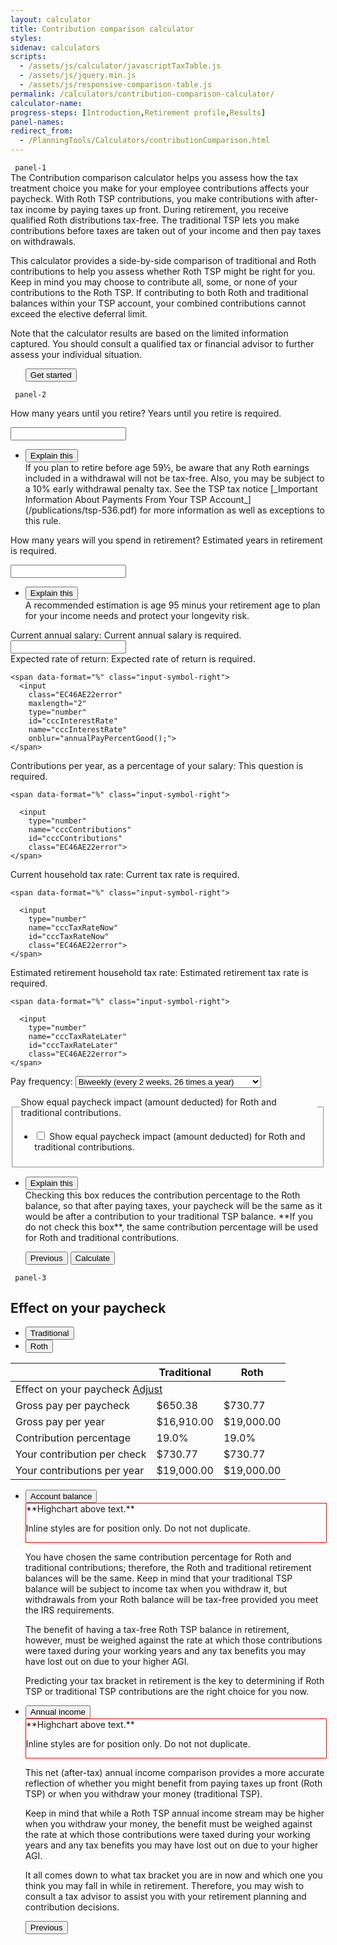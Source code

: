 ```yaml
---
layout: calculator
title: Contribution comparison calculator
styles:
sidenav: calculators
scripts:
  - /assets/js/calculator/javascriptTaxTable.js
  - /assets/js/jquery.min.js
  - /assets/js/responsive-comparison-table.js
permalink: /calculators/contribution-comparison-calculator/
calculator-name:
progress-steps: [Introduction,Retirement profile,Results]
panel-names:
redirect_from:
  - /PlanningTools/Calculators/contributionComparison.html
---
```


<form>
<!-- PANEL 1 -->
<code> panel-1 </code>
<section id="panel-1" class="calculator-panel" markdown="1">
The Contribution comparison calculator helps you assess how the tax treatment choice you make for your employee contributions affects your paycheck. With Roth TSP contributions, you make contributions with after-tax income by paying taxes up front. During retirement, you receive <span data-term="Qualified Earnings" class="js-glossary-toggle term term-end">qualified Roth distributions</span> tax-free. The traditional TSP lets you make contributions before taxes are taken out of your income and then pay taxes on withdrawals.

This calculator provides a side-by-side comparison of traditional and Roth contributions to help you assess whether Roth TSP might be right for you. Keep in mind you may choose to contribute all, some, or none of your contributions to the Roth TSP. If contributing to both Roth and traditional balances within your TSP account, your combined contributions cannot exceed the <span data-term="elective deferral limit" class="js-glossary-toggle term term-end">elective deferral limit</span>.

Note that the calculator results are based on the limited information captured. You should consult a qualified tax or financial advisor to further assess your individual situation.


<ul class="navigation-buttons">
<button id="EC46AE22-Tab1Continue" class="usa-button start" href="javascript:void(0);">Get started</button>
</ul>
</section><!-- END section#panel-1 -->



<!-- PANEL 2 -->
<code> panel-2 </code>
<section id="panel-2" class="calculator-panel">
  <div class="panel-form-field" >

  <!-- 1. How many years until you retire? -->
  <div class="usa-input-error">
  <label class="usa-input-error-label" for="cccYearsUntilRetirement">How many years until you retire?</label>
  <span class="usa-input-error-message" id="cccYearsUntilRetirement-message" role="alert">Years until you retire is required.</span>

  <input
    type="number"
    name="cccYearsUntilRetirement"
    id="cccYearsUntilRetirement"
    class="EC46AE22error">
  </div><!-- END div.usa-input-error -->

<!-- Explain this -->
  <ul class="usa-accordion explain-this">
  <li>
  <button class="usa-accordion-button"
  aria-expanded="false"
  aria-controls="panel-2.1">
  Explain this
  </button>
  <div id="panel-2.1" class="usa-accordion-content" markdown="1">
  If you plan to retire before age 59&frac12;, be aware that any Roth earnings included in a withdrawal will not be tax-free.  Also, you may be subject to a 10% early withdrawal penalty tax.  See the TSP tax notice [_Important Information About Payments From Your TSP Account_](/publications/tsp-536.pdf) for more information as well as exceptions to this rule.
  </div>
  </li>
  </ul>

  <!-- 2. How many years will you spend in retirement? -->
  <div class="usa-input-error">
  <label class="usa-input-error-label" for="cccYearsInRetirement">How many years will you spend in retirement?</label>
  <span class="usa-input-error-message" id="cccYearsInRetirement-message" role="alert">Estimated years in retirement is required.</span>

  <input
    type="number"
    name="cccYearsInRetirement"
    id="cccYearsInRetirement"
    class="EC46AE22error">

  </div><!-- END div.usa-input-error -->

  <!-- Explain this -->
  <ul class="usa-accordion explain-this">
  <li>
  <button class="usa-accordion-button"
  aria-expanded="false"
  aria-controls="panel-2.2">
  Explain this
  </button>
  <div id="panel-2.2" class="usa-accordion-content" markdown="1">
  A recommended estimation is age 95 minus your retirement age to plan for your income needs and protect your longevity risk.
  </div>
  </li>
  </ul>

  <!-- 3. Current annual salary -->
  <div class="usa-input-error">
  <label class="usa-input-error-label" for="cccSalary" aria-details="panel-2.3">Current annual salary:</label>
  <span class="usa-input-error-message" id="cccSalary-message" role="alert">Current annual salary is required.</span>

  <span data-format="$" class="input-symbol-left">
  <input
    type="number"
    name="cccSalary"
    id="cccSalary"
    class="EC46AE22error">
  </span>

  </div><!-- END div.usa-input-error -->

  <!-- 4. Expected rate of return -->
  <div class="usa-input-error">
  <label class="usa-input-error-label" for="cccInterestRate" aria-details="panel-2.4">Expected rate of return:</label>
  <span class="usa-input-error-message" id="cccInterestRate-message" role="alert">Expected rate of return is required.</span>

    <span data-format="%" class="input-symbol-right">
      <input
        class="EC46AE22error"
        maxlength="2"
        type="number"
        id="cccInterestRate"
        name="cccInterestRate"
        onblur="annualPayPercentGood();">
    </span>
  </div><!-- END div.usa-input-error -->

  <!-- 5. Contributions per year, as a percentage of your salary -->
  <div class="usa-input-error">
  <label class="usa-input-error-label" for="cccContributions" aria-details="panel-2.5">Contributions per year, as a percentage of your salary:</label>
  <span class="usa-input-error-message" id="cccContributions-message" role="alert">This question is required.</span>

    <span data-format="%" class="input-symbol-right">

      <input
        type="number"
        name="cccContributions"
        id="cccContributions"
        class="EC46AE22error">
    </span>
  </div><!-- END div.usa-input-error -->

  <!-- 6. Current household tax rate -->
  <div class="usa-input-error">
  <label class="usa-input-error-label" for="cccTaxRateNow" aria-details="panel-2.6">Current household tax rate:</label>
  <span class="usa-input-error-message" id="cccTaxRateNow-message" role="alert">Current tax rate is required.</span>

    <span data-format="%" class="input-symbol-right">

      <input
        type="number"
        name="cccTaxRateNow"
        id="cccTaxRateNow"
        class="EC46AE22error">    
    </span>
  </div><!-- END div.usa-input-error -->

  <!-- 7. Estimated retirement household tax rate -->
  <div class="usa-input-error">
  <label class="usa-input-error-label" for="cccTaxRateLater" aria-details="panel-2.7">Estimated retirement household tax rate:</label>
  <span class="usa-input-error-message" id="cccTaxRateLater-message" role="alert">Estimated retirement tax rate is required.</span>

    <span data-format="%" class="input-symbol-right">

      <input
        type="number"
        name="cccTaxRateLater"
        id="cccTaxRateLater"
        class="EC46AE22error">          
    </span>
  </div><!-- END div.usa-input-error -->

  <!-- 8. Pay frequency -->
  <label for="cccPaychecks">Pay frequency:</label>
  <select name="cccPaychecks" id="cccPaychecks" class="">
    <option value="26" selected="selected">Biweekly (every 2 weeks, 26 times a year)</option>
    <option value="52">Weekly (52 times a year)</option>
    <option value="24">Semi-monthly (twice a month, 24 times a year)</option>
    <option value="12">Monthly (12 times a year)</option>
  </select>

  <!-- 9. Show equal paycheck impact -->
  <fieldset class="usa-fieldset-inputs show-equal">
  <legend class="usa-sr-only">Show equal paycheck impact (amount deducted) for Roth and traditional contributions.</legend>

  <ul class="usa-unstyled-list">
    <li class="show-equal">
      <input
        id="truth"
        type="checkbox"
        name="historical-figures-1"
        value="truth" />
      <label for="truth">Show equal paycheck impact (amount deducted) for Roth and traditional contributions.</label>
    </li>
  </ul>
  </fieldset>

  <!-- Explain this -->
  <ul class="usa-accordion explain-this">
  <li>
  <button class="usa-accordion-button"
  aria-expanded="false"
  aria-controls="panel-2.9">
  Explain this
  </button>
  <div id="panel-2.9" class="usa-accordion-content" markdown="1">
  Checking this box reduces the contribution percentage to the Roth balance, so that after paying taxes, your paycheck will be the same as it would be after a contribution to your traditional TSP balance. **If you do not check this box**, the same contribution percentage will be used for Roth and traditional contributions.
  </div>
  </li>
  </ul>
</div><!-- END div.panel-form-field -->

<ul class="navigation-buttons">
<span id="showResults2">
<button class="usa-button " href="javascript:void(0);">Previous</button>
<button id="EC46AE22-Tab2Continue" class="usa-button calculate" href="javascript:void(0);" onclick="processPanel(2, 0, 3, 0); return false;">Calculate</button>
</span>
</ul>

</section> <!-- end section#panel-2 -->

<!-- PANEL 3 -->
<code> panel-3 </code>
<section id="panel-3" class="calculator-panel comparison contribution-comparison-calculator">

<h2>Effect on your paycheck</h2>

<ul class="table-header-buttons">
  <li class="bg-blue active">
    <button type="button">Traditional</button>
  </li>
  <li class="bg-blue">
    <button type="button">Roth</button>
  </li>
</ul>  

<table>
  <thead>
    <tr>
      <th class="hide w"></th>
      <th class="bg-blue default">Traditional</th>
      <th class="bg-blue">Roth</th>
    </tr>
  </thead>
  <tbody>
    <tr>
      <td colspan="3" class="compare-two">
        <div class="flex space-between"><span>Effect on your paycheck</span> <a href="javascript:void(0);">Adjust <i class="fal fa-sliders-v"></i></a></div>
      </td>
    </tr>
    <tr>
      <td>Gross pay per paycheck</td>
      <td class="default"><span>$650.38</span></td>
      <td><span>$730.77</span></td>
    </tr>
    <tr>
      <td>Gross pay per year</td>
      <td class="default"><span>$16,910.00</span></td>
      <td><span>$19,000.00</span></td>
    </tr>
    <tr>
      <td>Contribution percentage</td>
      <td class="default"><span>19.0%</span></td>
      <td><span>19.0%</span></td>
    </tr>
    <tr>
      <td>Your contribution per check</td>
      <td class="default"><span>$730.77</span></td>
      <td><span>$730.77</span></td>
    </tr>
    <tr>
      <td>Your contributions per year</td>
      <td class="default"><span>$19,000.00</span></td>
      <td><span>$19,000.00</span></td>
    </tr>
  </tbody>
</table>

<ul class="usa-accordion">
<li>
<button
class="usa-accordion-button"
aria-expanded="true"
aria-controls="account-balance">
Account balance
</button>
<div id="account-balance" class="usa-accordion-content" markdown="1">

<div style="border: 1px solid red; width: 100%" markdown="1">
**Highchart above text.**

Inline styles are for position only. Do not not duplicate.
</div>

You have chosen the same contribution percentage for Roth and traditional contributions; therefore, the Roth and traditional retirement balances will be the same. Keep in mind that your traditional TSP balance will be subject to income tax when you withdraw it, but withdrawals from your Roth balance will be tax-free provided you meet the <span data-term="Qualified Earnings" class="js-glossary-toggle term term-end">IRS requirements</span>.

The benefit of having a tax-free Roth TSP balance in retirement, however, must be weighed against the rate at which those contributions were taxed during your working years and any tax benefits you may have lost out on due to your higher AGI.

Predicting your tax bracket in retirement is the key to determining if Roth TSP or traditional TSP contributions are the right choice for you now.

</div><!-- END div#deductions-pre-tax-->
</li>

<li>
<button
class="usa-accordion-button"
aria-expanded="true"
aria-controls="annual-income">
Annual income
</button>
<div id="annual-income" class="usa-accordion-content" markdown="1">

<div style="border: 1px solid red; width: 100%" markdown="1">
**Highchart above text.**

Inline styles are for position only. Do not not duplicate.
</div>

This net (after-tax) annual income comparison provides a more accurate reflection of whether you might benefit from paying taxes up front (Roth TSP) or when you withdraw your money (traditional TSP).

Keep in mind that while a Roth TSP annual income stream may be higher when you withdraw your money, the benefit must be weighed against the rate at which those contributions were taxed during your working years and any tax benefits you may have lost out on due to your higher AGI.

It all comes down to what tax bracket you are in now and which one you think you may fall in while in retirement. Therefore, you may wish to consult a tax advisor to assist you with your retirement planning and contribution decisions.
</div><!-- END div#deductions-other -->
</li>
</ul>

<ul class="navigation-buttons">
<button id="EC46AE22-Tab1Continue" class="usa-button previous" href="javascript:void(0);">Previous</button>
</ul>

</section>

</form>
